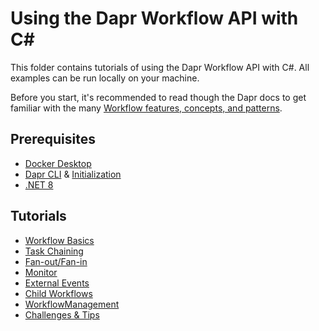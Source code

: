 # Using the Dapr Workflow API with C#

This folder contains tutorials of using the Dapr Workflow API with C#. All examples can be run locally on your machine.

Before you start, it's recommended to read though the Dapr docs to get familiar with the many [Workflow features, concepts, and patterns](https://docs.dapr.io/developing-applications/building-blocks/workflow/).

## Prerequisites

- [Docker Desktop](https://www.docker.com/products/docker-desktop/)
- [Dapr CLI](https://docs.dapr.io/getting-started/install-dapr-cli/) & [Initialization](https://docs.dapr.io/getting-started/install-dapr-selfhost/)
- [.NET 8](https://dotnet.microsoft.com/download/dotnet/8.0)

## Tutorials

- [Workflow Basics](./Basics/README.md)
- [Task Chaining](./TaskChaining/README.md)
- [Fan-out/Fan-in](./FanOutFanIn/README.md)
- [Monitor](./Monitor/README.md)
- [External Events](./ExternalEvents/README.md)
- [Child Workflows](./ChildWorkflows/README.md)
- [WorkflowManagement](./WorkflowManagement/README.md)
- [Challenges & Tips](./ChallengesTips/README.md)
